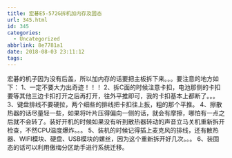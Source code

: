 ```yaml
---
title: 宏碁E5-572G拆机加内存及固态
url: 345.html
id: 345
categories:
  - Uncategorized
abbrlink: 8e7781a1
date: 2018-08-03 23:11:12
tags:
---
```


宏碁的机子因为没有后盖，所以加内存的话要把主板拆下来。。。要注意的地方如下： 
1、一定不要大力出奇迹！！！ 
2、拆C面的时候注意卡扣，电池那侧的卡扣要等其他三边卡扣打开之后再打开，往外平推即可，我的卡扣基本上都断了。。。 
3、键盘排线不要硬拉，两个细些的排线把卡扣往上扳，粗的那个平推。 
4、擦散热器的话尽量轻一些，如果将叶片压得偏向一侧的话，就会有摩擦，哪怕有一点之后就不会转了。装好开机的时候如果没有听到散热器转动的声音立马关机重新拆开检查，不然CPU温度爆炸。。。 
5、装机的时候记得插上麦克风的排线，还有散热器、WIFI模块、硬盘、USB模块的螺丝，因为这个重新拆开好几次。。。 
6、装固态的话可以利用傲梅分区助手进行系统迁移。